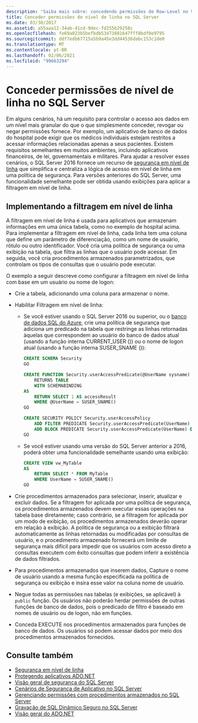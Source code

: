 ```yaml
---
description: 'Saiba mais sobre: concedendo permissões de Row-Level no SQL Server'
title: Conceder permissões de nível de linha no SQL Server
ms.date: 03/30/2017
ms.assetid: a55aaa12-34ab-41cd-9dec-fd255b29258c
ms.openlocfilehash: fe69a023b5befbdb53473881647fff8bdf0e9795
ms.sourcegitcommit: ddf7edb67715a5b9a45e3dd44536dabc153c1de0
ms.translationtype: MT
ms.contentlocale: pt-BR
ms.lasthandoff: 02/06/2021
ms.locfileid: "99663294"
---
```

# <a name="granting-row-level-permissions-in-sql-server"></a>Conceder permissões de nível de linha no SQL Server

Em alguns cenários, há um requisito para controlar o acesso aos dados em um nível mais granular do que o que simplesmente conceder, revogar ou negar permissões fornece. Por exemplo, um aplicativo de banco de dados do hospital pode exigir que os médicos individuais estejam restritos a acessar informações relacionadas apenas a seus pacientes. Existem requisitos semelhantes em muitos ambientes, incluindo aplicativos financeiros, de lei, governamentais e militares. Para ajudar a resolver esses cenários, o SQL Server 2016 fornece um recurso de [segurança em nível de linha](/sql/relational-databases/security/row-level-security) que simplifica e centraliza a lógica de acesso em nível de linha em uma política de segurança. Para versões anteriores do SQL Server, uma funcionalidade semelhante pode ser obtida usando exibições para aplicar a filtragem em nível de linha.

## <a name="implementing-row-level-filtering"></a>Implementando a filtragem em nível de linha

A filtragem em nível de linha é usada para aplicativos que armazenam informações em uma única tabela, como no exemplo de hospital acima. Para implementar a filtragem em nível de linha, cada linha tem uma coluna que define um parâmetro de diferenciação, como um nome de usuário, rótulo ou outro identificador. Você cria uma política de segurança ou uma exibição na tabela, que filtra as linhas que o usuário pode acessar. Em seguida, você cria procedimentos armazenados parametrizados, que controlam os tipos de consultas que o usuário pode executar.

O exemplo a seguir descreve como configurar a filtragem em nível de linha com base em um usuário ou nome de logon:

- Crie a tabela, adicionando uma coluna para armazenar o nome.

- Habilitar Filtragem em nível de linha:

  - Se você estiver usando o SQL Server 2016 ou superior, ou o [banco de dados SQL do Azure](/azure/sql-database/), crie uma política de segurança que adiciona um predicado na tabela que restringe as linhas retornadas àquelas que correspondem ao usuário do banco de dados atual (usando a função interna CURRENT_USER ()) ou o nome de logon atual (usando a função interna SUSER_SNAME ()):

      ```sql
      CREATE SCHEMA Security
      GO

      CREATE FUNCTION Security.userAccessPredicate(@UserName sysname)
          RETURNS TABLE
          WITH SCHEMABINDING
      AS
          RETURN SELECT 1 AS accessResult
          WHERE @UserName = SUSER_SNAME()
      GO

      CREATE SECURITY POLICY Security.userAccessPolicy
          ADD FILTER PREDICATE Security.userAccessPredicate(UserName) ON dbo.MyTable,
          ADD BLOCK PREDICATE Security.userAccessPredicate(UserName) ON dbo.MyTable
      GO
      ```

  - Se você estiver usando uma versão do SQL Server anterior a 2016, poderá obter uma funcionalidade semelhante usando uma exibição:

      ```sql
      CREATE VIEW vw_MyTable
      AS
          RETURN SELECT * FROM MyTable
          WHERE UserName = SUSER_SNAME()
      GO
      ```

- Crie procedimentos armazenados para selecionar, inserir, atualizar e excluir dados. Se a filtragem for aplicada por uma política de segurança, os procedimentos armazenados devem executar essas operações na tabela base diretamente; caso contrário, se a filtragem for aplicada por um modo de exibição, os procedimentos armazenados deverão operar em relação à exibição. A política de segurança ou a exibição filtrará automaticamente as linhas retornadas ou modificadas por consultas de usuário, e o procedimento armazenado fornecerá um limite de segurança mais difícil para impedir que os usuários com acesso direto a consultas executem com êxito consultas que podem inferir a existência de dados filtrados.

- Para procedimentos armazenados que inserem dados, Capture o nome de usuário usando a mesma função especificada na política de segurança ou exibição e insira esse valor na coluna nome de usuário.

- Negue todas as permissões nas tabelas (e exibições, se aplicável) à `public` função. Os usuários não poderão herdar permissões de outras funções de banco de dados, pois o predicado de filtro é baseado em nomes de usuário ou de logon, não em funções.

- Conceda EXECUTE nos procedimentos armazenados para funções de banco de dados. Os usuários só podem acessar dados por meio dos procedimentos armazenados fornecidos.

## <a name="see-also"></a>Consulte também

- [Segurança em nível de linha](/sql/relational-databases/security/row-level-security)
- [Protegendo aplicativos ADO.NET](../securing-ado-net-applications.md)
- [Visão geral de segurança do SQL Server](overview-of-sql-server-security.md)
- [Cenários de Segurança de Aplicativo no SQL Server](application-security-scenarios-in-sql-server.md)
- [Gerenciando permissões com procedimentos armazenados no SQL Server](managing-permissions-with-stored-procedures-in-sql-server.md)
- [Gravação de SQL Dinâmico Seguro no SQL Server](writing-secure-dynamic-sql-in-sql-server.md)
- [Visão geral do ADO.NET](../ado-net-overview.md)
